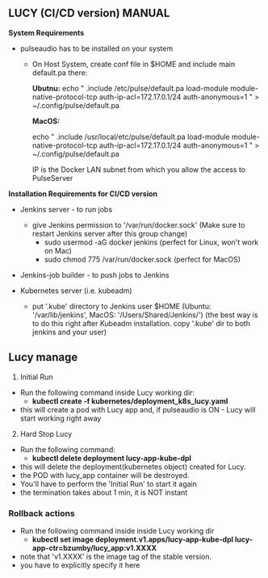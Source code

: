 ## LUCY (CI/CD version) MANUAL


**System Requirements**

* pulseaudio has to be installed on your system

  * On Host System, create conf file in $HOME and include main default.pa there:

	**Ubutnu:**
	echo "
	.include /etc/pulse/default.pa
	load-module module-native-protocol-tcp auth-ip-acl=172.17.0.1/24 auth-anonymous=1
	" > ~/.config/pulse/default.pa

	**MacOS:**

	echo "
	.include /usr/local/etc/pulse/default.pa
	load-module module-native-protocol-tcp auth-ip-acl=172.17.0.1/24 auth-anonymous=1
	" > ~/.config/pulse/default.pa

	IP is the Docker LAN subnet from which you allow the access to PulseServer 

**Installation Requirements for CI/CD version**

* Jenkins server - to run jobs
	* give Jenkins permission to '/var/run/docker.sock' (Make sure to restart Jenkins server after this group change)
	  * sudo usermod -aG docker jenkins  (perfect for Linux, won't work on Mac)
	  * sudo chmod 775 /var/run/docker.sock (perfect for MacOS)

* Jenkins-job builder - to push jobs to Jenkins

* Kubernetes server (i.e. kubeadm)
	* put '.kube' directory to Jenkins user $HOME (Ubuntu: '/var/lib/jenkins', MacOS: '/Users/Shared/Jenkins/')
	(the best way is to do this right after Kubeadm installation. copy '.kube' dir to both jenkins and your user)


## Lucy manage

1. Initial Run
* Run the following command inside Lucy working dir:
  * **kubectl create -f kubernetes/deployment_k8s_lucy.yaml**
* this will create a pod with Lucy app and, if  pulseaudio is ON - Lucy will start working right away

2. Hard Stop Lucy
* Run the following command:
  * **kubectl delete deployment lucy-app-kube-dpl**
* this will delete the deployment(kubernetes object) created for Lucy. 
* the POD with lucy_app container will be destroyed. 
* You'll have to perform the 'Initial Run' to start it again
* the termination takes about 1 min, it is NOT instant

### Rollback actions
* Run the following command inside inside Lucy working dir
  * **kubectl set image deployment.v1.apps/lucy-app-kube-dpl lucy-app-ctr=bzumby/lucy_app:v1.XXXX**
* note that 'v1.XXXX' is the image tag of the stable version.
* you have to explicitly specify it here  
